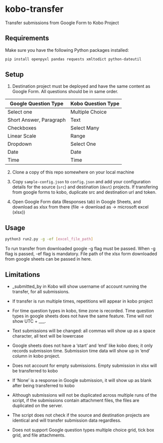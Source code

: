 # kobo-transfer

Transfer submissions from Google Form to Kobo Project

## Requirements

Make sure you have the following Python packages installed:

```bash
pip install openpyxl pandas requests xmltodict python-dateutil
```

## Setup

1. Destination project must be deployed and have the same content as Google Form. All questions should be in same order. 


|Google Question Type | Kobo Question Type |
| -------- | -------- |
| Select one | Multiple Choice |
| Short Answer, Paragraph |Text|
| Checkboxes | Select Many|
| Linear Scale | Range |
| Dropdown | Select One|
| Date | Date |
| Time | Time |


2. Clone a copy of this repo somewhere on your local machine

3. Copy `sample-config.json` to `config.json` and add your configuration details
   for the source (`src`) and destination (`dest`) projects. If transfering from google forms to kobo, duplicate src and destination url and token.

4. Open Google Form data (Responses tab) in Google Sheets, and download as xlsx from there (file → download as → microsoft excel (xlsx))


## Usage

```bash
python3 run2.py -g -ef [excel_file_path]
```
To run transfer from downloaded google -g flag must be passed. When -g flag is passed, -ef flag is mandatory. File path of the xlsx form downloaded from google sheets can be passed in here. 

## Limitations
- _submitted_by in Kobo will show username of account running the transfer, for all submissions.
- If transfer is run multiple times, repetitions will appear in kobo project
- For time question types in kobo, time zone is recorded. Time question types in google sheets does not have the same feature. Time will not show UTC + ___. 
- Text submissions will be changed: all commas will show up as a space character, all text will be lowercase


- Google sheets does not have a ‘start’ and ‘end’ like kobo does; it only records submission time. Submission time data will show up in ‘end’ column in kobo project. 
- Does not account for empty submissions. Empty submission in xlsx will be transferred to kobo 
- If ‘None’ is a response in Google submission, it will show up as blank after being transferred to kobo 

- Although submissions will not be duplicated across multiple runs of the
  script, if the submissions contain attachment files, the files are duplicated
  on the server.
- The script does not check if the source and destination projects are identical
  and will transfer submission data regardless.


- Does not support Google question types multiple choice grid, tick box grid, and file attachments. 


